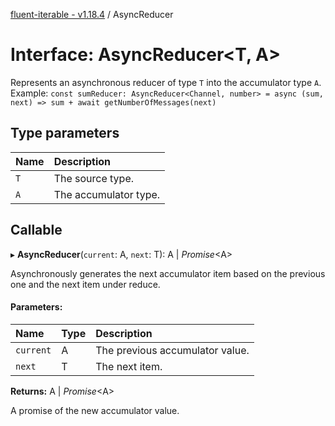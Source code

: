 [fluent-iterable - v1.18.4](../README.md) / AsyncReducer

# Interface: AsyncReducer<T, A\>

Represents an asynchronous reducer of type `T` into the accumulator type `A`.<br>
  Example: `const sumReducer: AsyncReducer<Channel, number> = async (sum, next) => sum + await getNumberOfMessages(next)`

## Type parameters

Name | Description |
:------ | :------ |
`T` | The source type.   |
`A` | The accumulator type.    |

## Callable

▸ **AsyncReducer**(`current`: A, `next`: T): A \| *Promise*<A\>

Asynchronously generates the next accumulator item based on the previous one and the next item under reduce.

#### Parameters:

Name | Type | Description |
:------ | :------ | :------ |
`current` | A | The previous accumulator value.   |
`next` | T | The next item.   |

**Returns:** A \| *Promise*<A\>

A promise of the new accumulator value.
